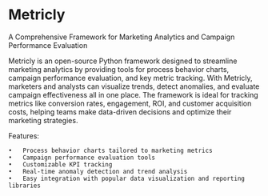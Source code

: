# Metricly
A Comprehensive Framework for Marketing Analytics and Campaign Performance Evaluation

Metricly is an open-source Python framework designed to streamline marketing analytics by providing tools for process behavior charts, campaign performance evaluation, and key metric tracking. With Metricly, marketers and analysts can visualize trends, detect anomalies, and evaluate campaign effectiveness all in one place. The framework is ideal for tracking metrics like conversion rates, engagement, ROI, and customer acquisition costs, helping teams make data-driven decisions and optimize their marketing strategies.

Features:

	•	Process behavior charts tailored to marketing metrics
	•	Campaign performance evaluation tools
	•	Customizable KPI tracking
	•	Real-time anomaly detection and trend analysis
	•	Easy integration with popular data visualization and reporting libraries
